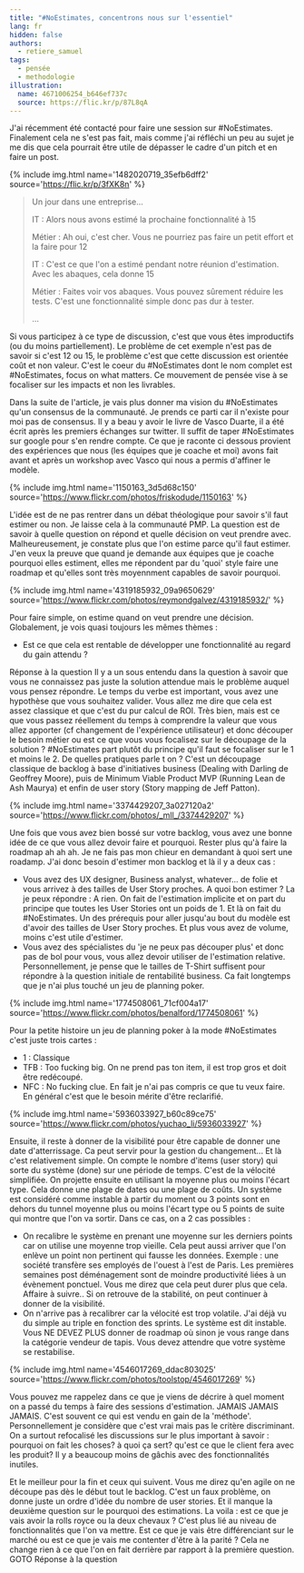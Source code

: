 ```yaml
---
title: "#NoEstimates, concentrons nous sur l'essentiel"
lang: fr
hidden: false
authors:
  - retiere_samuel
tags:
  - pensée
  - methodologie
illustration:
  name: 4671006254_b646ef737c
  source: https://flic.kr/p/87L8qA
---
```


J'ai récemment été contacté pour faire une session sur #NoEstimates. Finalement cela ne s'est pas fait, mais comme j'ai réfléchi un peu au sujet je me dis que cela pourrait être utile de dépasser le cadre d'un pitch et en faire un post.

{% include img.html
    name='1482020719_35efb6dff2'
    source='https://flic.kr/p/3fXK8n'
%}

> Un jour dans une entreprise...
>
> IT
> : Alors nous avons estimé la prochaine fonctionnalité à 15
>
> Métier
> : Ah oui, c'est cher. Vous ne pourriez pas faire un petit effort et la faire pour 12
>
> IT
> : C'est ce que l'on a estimé pendant notre réunion d'estimation. Avec les abaques, cela donne 15
>
> Métier
> : Faites voir vos abaques. Vous pouvez sûrement réduire les tests. C'est une fonctionnalité simple donc pas dur à tester.
>
> ...

Si vous participez à ce type de discussion, c'est que vous êtes improductifs (ou du moins partiellement). Le problème de cet exemple n'est pas de savoir si c'est 12 ou 15, le problème c'est que cette discussion est orientée coût et non valeur. C'est le coeur du #NoEstimates dont le nom complet est #NoEstimates, focus on what matters. Ce mouvement de pensée vise à se focaliser sur les impacts et non les livrables.

Dans la suite de l'article, je vais plus donner ma vision du #NoEstimates qu'un consensus de la communauté. Je prends ce parti car il n'existe pour moi pas de consensus. Il y a beau y avoir le livre de Vasco Duarte, il a été écrit après les premiers échanges sur twitter. Il suffit de taper #NoEstimates sur google pour s'en rendre compte. Ce que je raconte ci dessous provient des expériences que nous (les équipes que je coache et moi) avons fait avant et après un workshop avec Vasco qui nous a permis d'affiner le modèle.

{% include img.html
    name='1150163_3d5d68c150'
    source='https://www.flickr.com/photos/friskodude/1150163'
%}

L'idée est de ne pas rentrer dans un débat théologique pour savoir s'il faut estimer ou non. Je laisse cela à la communauté PMP. La question est de savoir à quelle question on répond et quelle décision on veut prendre avec. Malheureusement, je constate plus que l'on estime parce qu'il faut estimer. J'en veux la preuve que quand je demande aux équipes que je coache pourquoi elles estiment, elles me répondent par du 'quoi' style faire une roadmap et qu'elles sont très moyennment capables de savoir pourquoi.

{% include img.html
    name='4319185932_09a9650629'
    source='https://www.flickr.com/photos/reymondgalvez/4319185932/'
%}

Pour faire simple, on estime quand on veut prendre une décision. Globalement, je vois quasi toujours les mêmes thèmes :
- Est ce que cela est rentable de développer une fonctionnalité au regard du gain attendu ?

Réponse à la question
Il y a un sous entendu dans la question à savoir que vous ne connaissez pas juste la solution attendue mais le problème auquel vous pensez répondre. Le temps du verbe est important, vous avez une hypothèse que vous souhaitez valider. Vous allez me dire que cela est assez classique et que c'est du pur calcul de ROI. Très bien, mais est ce que vous passez réellement du temps à comprendre la valeur que vous allez apporter (cf changement de l'expérience utilisateur) et donc découper le besoin métier ou est ce que vous vous focalisez sur le découpage de la solution ? #NoEstimates part plutôt du principe qu'il faut se focaliser sur le 1 et moins le 2. De quelles pratiques parle t on ? C'est un découpage classique de backlog à base d'initiatives business (Dealing with Darling de Geoffrey Moore), puis de Minimum Viable Product MVP (Running Lean de Ash Maurya) et enfin de user story (Story mapping de Jeff Patton).

{% include img.html
    name='3374429207_3a027120a2'
    source='https://www.flickr.com/photos/_mll_/3374429207'
%}

Une fois que vous avez bien bossé sur votre backlog, vous avez une bonne idée de ce que vous allez devoir faire et pourquoi. Rester plus qu'à faire la roadmap ah ah ah. Je ne fais pas mon chieur en demandant à quoi sert une roadamp. J'ai donc besoin d'estimer mon backlog et là il y a deux cas :

- Vous avez des UX designer, Business analyst, whatever... de folie et vous arrivez à des tailles de User Story proches. A quoi bon estimer ? La je peux répondre : A rien. On fait de l'estimation implicite et on part du principe que toutes les User Stories ont un poids de 1. Et là on fait du #NoEstimates. Un des prérequis pour aller jusqu'au bout du modèle est d'avoir des tailles de User Story proches. Et plus vous avez de volume, moins c'est utile d'estimer.
- Vous avez des spécialistes du 'je ne peux pas découper plus' et donc pas de bol pour vous, vous allez devoir utiliser de l'estimation relative. Personnellement, je pense que le tailles de T-Shirt suffisent pour répondre à la question initiale de rentabilité business. Ca fait longtemps que je n'ai plus touché un jeu de planning poker.

{% include img.html
    name='1774508061_71cf004a17'
    source='https://www.flickr.com/photos/benalford/1774508061'
%}

Pour la petite histoire un jeu de planning poker à la mode #NoEstimates c'est juste trois cartes :

- 1 : Classique
- TFB : Too fucking big. On ne prend pas ton item, il est trop gros et doit être redécoupé.
- NFC : No fucking clue. En fait je n'ai pas compris ce que tu veux faire. En général c'est que le besoin mérite d'être reclarifié.

{% include img.html
    name='5936033927_b60c89ce75'
    source='https://www.flickr.com/photos/yuchao_li/5936033927'
%}

Ensuite, il reste à donner de la visibilité pour être capable de donner une date d'atterrissage. Ca peut servir pour la gestion du changement... Et là c'est relativement simple. On compte le nombre d'items (user story) qui sorte du système (done) sur une période de temps. C'est de la vélocité simplifiée. On projette ensuite en utilisant la moyenne plus ou moins l'écart type. Cela donne une plage de dates ou une plage de coûts. Un système est considéré comme instable à partir du moment ou 3 points sont en dehors du tunnel moyenne plus ou moins l'écart type ou 5 points de suite qui montre que l'on va sortir. Dans ce cas, on a 2 cas possibles :

- On recalibre le système en prenant une moyenne sur les derniers points car on utilise une moyenne trop vieille. Cela peut aussi arriver que l'on enlève un point non pertinent qui fausse les données. Exemple : une société transfère ses employés de l'ouest à l'est de Paris. Les premières semaines post déménagement sont de moindre productivité liées à un évènement ponctuel. Vous me direz que cela peut durer plus que cela. Affaire à suivre.. Si on retrouve de la stabilité, on peut continuer à donner de la visibilité.
- On n'arrive pas à recalibrer car la vélocité est trop volatile. J'ai déjà vu du simple au triple en fonction des sprints. Le système est dit instable. Vous NE DEVEZ PLUS donner de roadmap où sinon je vous range dans la catégorie vendeur de tapis. Vous devez attendre que votre système se restabilise.

{% include img.html
    name='4546017269_ddac803025'
    source='https://www.flickr.com/photos/toolstop/4546017269'
%}

Vous pouvez me rappelez dans ce que je viens de décrire à quel moment on a passé du temps à faire des sessions d'estimation. JAMAIS JAMAIS JAMAIS. C'est souvent ce qui est vendu en gain de la 'méthode'. Personnellement je considère que c'est vrai mais pas le critère discriminant. On a surtout refocalisé les discussions sur le plus important à savoir : pourquoi on fait les choses? à quoi ça sert? qu'est ce que le client fera avec les produit? Il y a beaucoup moins de gâchis avec des fonctionnalités inutiles.

Et le meilleur pour la fin et ceux qui suivent. Vous me direz qu'en agile on ne découpe pas dès le début tout le backlog. C'est un faux problème, on donne juste un ordre d'idée du nombre de user stories. Et il manque la deuxième question sur le pourquoi des estimations. La voila : est ce que je vais avoir la rolls royce ou la deux chevaux ? C'est plus lié au niveau de fonctionnalités que l'on va mettre. Est ce que je vais être différenciant sur le marché ou est ce que je vais me contenter d'être à la parité ? Cela ne change rien à ce que l'on en fait derrière par rapport à la première question. GOTO Réponse à la question
